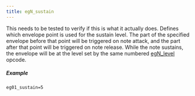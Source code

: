 ```yaml
---
title: egN_sustain
---
```

This needs to be tested to verify if this is what it actually does.
Defines which envelope point is used for the sustain level.
The part of the specified envelope before that point will be triggered
on note attack, and the part after that point will be triggered on note release.
While the note sustains, the envelope will be at the level set by
the same numbered [egN_level](egN_level) opcode.

##### Example

```
eg01_sustain=5
```
